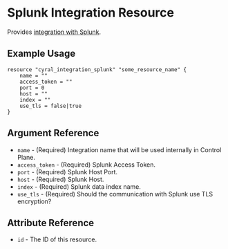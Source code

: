 # Splunk Integration Resource

Provides [integration with Splunk](https://cyral.com/docs/integrations/siem/splunk/#procedure).

## Example Usage

```hcl
resource "cyral_integration_splunk" "some_resource_name" {
    name = ""
    access_token = ""
    port = 0
    host = ""
    index = ""
    use_tls = false|true
}
```

## Argument Reference

- `name` - (Required) Integration name that will be used internally in Control Plane.
- `access_token` - (Required) Splunk Access Token.
- `port` - (Required) Splunk Host Port.
- `host` - (Required) Splunk Host.
- `index` - (Required) Splunk data index name.
- `use_tls` - (Required) Should the communication with Splunk use TLS encryption?

## Attribute Reference

- `id` - The ID of this resource.
